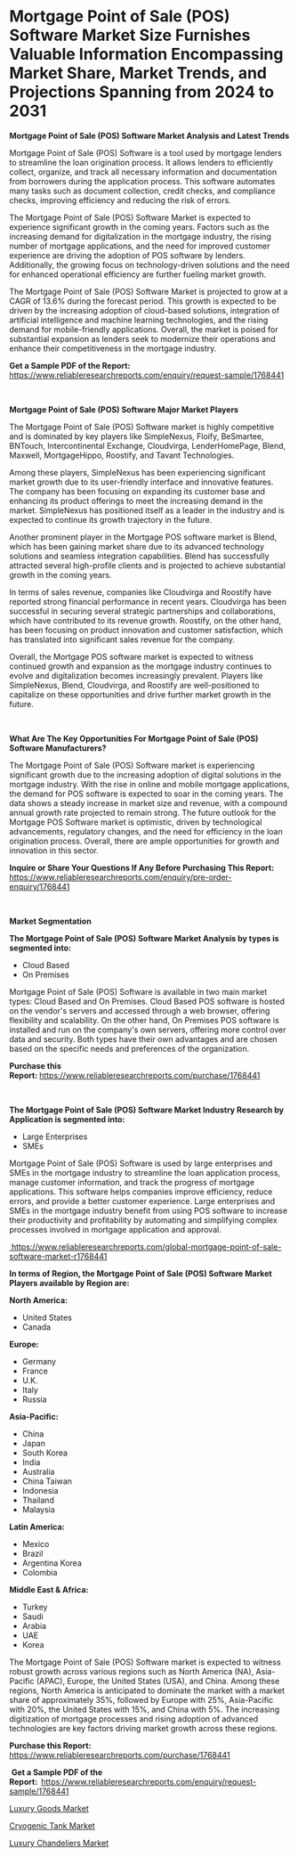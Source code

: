 <p><h1>Mortgage Point of Sale (POS) Software Market Size Furnishes Valuable Information Encompassing Market Share, Market Trends, and Projections Spanning from 2024 to 2031</h1></p><p><strong>Mortgage Point of Sale (POS) Software Market Analysis and Latest Trends</strong></p>
<p><p>Mortgage Point of Sale (POS) Software is a tool used by mortgage lenders to streamline the loan origination process. It allows lenders to efficiently collect, organize, and track all necessary information and documentation from borrowers during the application process. This software automates many tasks such as document collection, credit checks, and compliance checks, improving efficiency and reducing the risk of errors.</p><p>The Mortgage Point of Sale (POS) Software Market is expected to experience significant growth in the coming years. Factors such as the increasing demand for digitalization in the mortgage industry, the rising number of mortgage applications, and the need for improved customer experience are driving the adoption of POS software by lenders. Additionally, the growing focus on technology-driven solutions and the need for enhanced operational efficiency are further fueling market growth.</p><p>The Mortgage Point of Sale (POS) Software Market is projected to grow at a CAGR of 13.6% during the forecast period. This growth is expected to be driven by the increasing adoption of cloud-based solutions, integration of artificial intelligence and machine learning technologies, and the rising demand for mobile-friendly applications. Overall, the market is poised for substantial expansion as lenders seek to modernize their operations and enhance their competitiveness in the mortgage industry.</p></p>
<p><strong>Get a Sample PDF of the Report:&nbsp;</strong> <a href="https://www.reliableresearchreports.com/enquiry/request-sample/1768441">https://www.reliableresearchreports.com/enquiry/request-sample/1768441</a></p>
<p>&nbsp;</p>
<p><strong>Mortgage Point of Sale (POS) Software Major Market Players</strong></p>
<p><p>The Mortgage Point of Sale (POS) Software market is highly competitive and is dominated by key players like SimpleNexus, Floify, BeSmartee, BNTouch, Intercontinental Exchange, Cloudvirga, LenderHomePage, Blend, Maxwell, MortgageHippo, Roostify, and Tavant Technologies.</p><p>Among these players, SimpleNexus has been experiencing significant market growth due to its user-friendly interface and innovative features. The company has been focusing on expanding its customer base and enhancing its product offerings to meet the increasing demand in the market. SimpleNexus has positioned itself as a leader in the industry and is expected to continue its growth trajectory in the future.</p><p>Another prominent player in the Mortgage POS software market is Blend, which has been gaining market share due to its advanced technology solutions and seamless integration capabilities. Blend has successfully attracted several high-profile clients and is projected to achieve substantial growth in the coming years.</p><p>In terms of sales revenue, companies like Cloudvirga and Roostify have reported strong financial performance in recent years. Cloudvirga has been successful in securing several strategic partnerships and collaborations, which have contributed to its revenue growth. Roostify, on the other hand, has been focusing on product innovation and customer satisfaction, which has translated into significant sales revenue for the company.</p><p>Overall, the Mortgage POS software market is expected to witness continued growth and expansion as the mortgage industry continues to evolve and digitalization becomes increasingly prevalent. Players like SimpleNexus, Blend, Cloudvirga, and Roostify are well-positioned to capitalize on these opportunities and drive further market growth in the future.</p></p>
<p>&nbsp;</p>
<p><strong>What Are The Key Opportunities For Mortgage Point of Sale (POS) Software Manufacturers?</strong></p>
<p><p>The Mortgage Point of Sale (POS) Software market is experiencing significant growth due to the increasing adoption of digital solutions in the mortgage industry. With the rise in online and mobile mortgage applications, the demand for POS software is expected to soar in the coming years. The data shows a steady increase in market size and revenue, with a compound annual growth rate projected to remain strong. The future outlook for the Mortgage POS Software market is optimistic, driven by technological advancements, regulatory changes, and the need for efficiency in the loan origination process. Overall, there are ample opportunities for growth and innovation in this sector.</p></p>
<p><strong>Inquire or Share Your Questions If Any Before Purchasing This Report:</strong> <a href="https://www.reliableresearchreports.com/enquiry/pre-order-enquiry/1768441">https://www.reliableresearchreports.com/enquiry/pre-order-enquiry/1768441</a></p>
<p>&nbsp;</p>
<p><strong>Market Segmentation</strong></p>
<p><strong>The Mortgage Point of Sale (POS) Software Market Analysis by types is segmented into:</strong></p>
<p><ul><li>Cloud Based</li><li>On Premises</li></ul></p>
<p><p>Mortgage Point of Sale (POS) Software is available in two main market types: Cloud Based and On Premises. Cloud Based POS software is hosted on the vendor's servers and accessed through a web browser, offering flexibility and scalability. On the other hand, On Premises POS software is installed and run on the company's own servers, offering more control over data and security. Both types have their own advantages and are chosen based on the specific needs and preferences of the organization.</p></p>
<p><strong>Purchase this Report:&nbsp;</strong><a href="https://www.reliableresearchreports.com/purchase/1768441">https://www.reliableresearchreports.com/purchase/1768441</a></p>
<p>&nbsp;</p>
<p><strong>The Mortgage Point of Sale (POS) Software Market Industry Research by Application is segmented into:</strong></p>
<p><ul><li>Large Enterprises</li><li>SMEs</li></ul></p>
<p><p>Mortgage Point of Sale (POS) Software is used by large enterprises and SMEs in the mortgage industry to streamline the loan application process, manage customer information, and track the progress of mortgage applications. This software helps companies improve efficiency, reduce errors, and provide a better customer experience. Large enterprises and SMEs in the mortgage industry benefit from using POS software to increase their productivity and profitability by automating and simplifying complex processes involved in mortgage application and approval.</p></p>
<p><a href="https://www.reliableresearchreports.com/global-mortgage-point-of-sale-software-market-r1768441">&nbsp;https://www.reliableresearchreports.com/global-mortgage-point-of-sale-software-market-r1768441</a></p>
<p><strong>In terms of Region, the Mortgage Point of Sale (POS) Software Market Players available by Region are:</strong></p>
<p>
    <p> <strong> North America: </strong>
        <ul>
            <li>United States</li>
            <li>Canada</li>
        </ul>
        </p> 
    <p> <strong> Europe: </strong>
        <ul>
            <li>Germany</li>
            <li>France</li>
            <li>U.K.</li>
            <li>Italy</li>
            <li>Russia</li>
        </ul>
        </p> 
    <p> <strong> Asia-Pacific: </strong>
        <ul>
            <li>China</li>
            <li>Japan</li>
            <li>South Korea</li>
            <li>India</li>
            <li>Australia</li>
            <li>China Taiwan</li>
            <li>Indonesia</li>
            <li>Thailand</li>
            <li>Malaysia</li>
        </ul>
        </p> 
    <p> <strong> Latin America: </strong>
        <ul>
            <li>Mexico</li>
            <li>Brazil</li>
            <li>Argentina Korea</li>
            <li>Colombia</li>
        </ul>
        </p> 
    <p> <strong> Middle East & Africa: </strong>
        <ul>
            <li>Turkey</li>
            <li>Saudi</li>
            <li>Arabia</li>
            <li>UAE</li>
            <li>Korea</li>
        </ul>
    </p>
    </p>
<p><p>The Mortgage Point of Sale (POS) Software market is expected to witness robust growth across various regions such as North America (NA), Asia-Pacific (APAC), Europe, the United States (USA), and China. Among these regions, North America is anticipated to dominate the market with a market share of approximately 35%, followed by Europe with 25%, Asia-Pacific with 20%, the United States with 15%, and China with 5%. The increasing digitization of mortgage processes and rising adoption of advanced technologies are key factors driving market growth across these regions.</p></p>
<p><strong>Purchase this Report: </strong><a href="https://www.reliableresearchreports.com/purchase/1768441">https://www.reliableresearchreports.com/purchase/1768441</a></p>
<p>&nbsp;<strong>Get a Sample PDF of the Report:&nbsp;&nbsp;</strong><a href="https://www.reliableresearchreports.com/enquiry/request-sample/1768441">https://www.reliableresearchreports.com/enquiry/request-sample/1768441</a></p>
<p><strong></strong></p>
<p><p><a href="https://www.linkedin.com/pulse/luxury-goods-market-size-cagr-trends-2024-2030-marko-vision-2vsxe?trackingId=6g%2BQ14aTqnPcseQ7m1ILsw%3D%3D">Luxury Goods Market</a></p><p><a href="https://www.linkedin.com/pulse/cryogenic-tank-market-insight-trends-growth-forecasted-iznue?trackingId=gmYp9gs6%2B7pmNGh%2ByaqF5w%3D%3D">Cryogenic Tank Market</a></p><p><a href="https://www.linkedin.com/pulse/luxury-chandeliers-market-exploring-share-trends-future-growth-4nqfe?trackingId=r6YVwS1TmPxM%2FEhuktXZ%2Bg%3D%3D">Luxury Chandeliers Market</a></p></p>